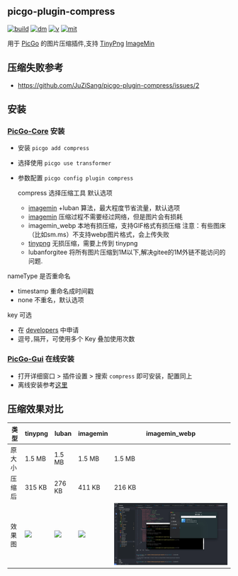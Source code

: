 ## picgo-plugin-compress

[![build](https://img.shields.io/github/workflow/status/juzisang/picgo-plugin-compress/NPMPublish/master?color=brightgreen)](https://github.com/JuZiSang/picgo-plugin-compress/actions)
[![dm](https://img.shields.io/npm/dm/picgo-plugin-compress?color=brightgreen)](https://npmcharts.com/compare/picgo-plugin-compress?minimal=true)
[![v](https://img.shields.io/npm/v/picgo-plugin-compress?color=brightgreen)](https://www.npmjs.com/package/picgo-plugin-compress)
[![mit](https://img.shields.io/badge/license-mit-brightgreen.svg)](https://github.com/JuZiSang/picgo-plugin-compress/blob/master/LICENSE)

用于 [PicGo](https://github.com/Molunerfinn/PicGo) 的图片压缩插件,支持 [TinyPng](https://tinypng.com/) [ImageMin](https://github.com/imagemin/imagemin)

## 压缩失败参考
- https://github.com/JuZiSang/picgo-plugin-compress/issues/2

## 安装

### [PicGo-Core](https://github.com/PicGo/PicGo-Core) 安装

- 安装 `picgo add compress`

- 选择使用 `picgo use transformer`

- 参数配置 `picgo config plugin compress`

  compress 选择压缩工具
  默认选项

  - [imagemin](https://github.com/imagemin/imagemin) +luban 算法，最大程度节省流量，默认选项
  - [imagemin](https://github.com/imagemin/imagemin) 压缩过程不需要经过网络，但是图片会有损耗
  - imagemin_webp 本地有损压缩，支持GIF格式有损压缩
    注意：有些图床（比如sm.ms）不支持webp图片格式，会上传失败
  - [tinypng](https://tinypng.com/) 无损压缩，需要上传到 tinypng
  - lubanforgitee  将所有图片压缩到1M以下,解决gitee的1M外链不能访问的问题. 

nameType 是否重命名

  - timestamp 重命名成时间戳
- none 不重名，默认选项
  

key 可选

  - 在 [developers](https://tinypng.com/developers) 中申请
  - 逗号`,`隔开，可使用多个 Key 叠加使用次数

### [PicGo-Gui](https://github.com/Molunerfinn/PicGo) 在线安装

- 打开详细窗口 > 插件设置 > 搜索 `compress` 即可安装，配置同上
- 离线安装参考[这里](https://picgo.github.io/PicGo-Core-Doc/zh/dev-guide/deploy.html#gui%E6%8F%92%E4%BB%B6)

## 压缩效果对比

| 类型   | tinypng                                                      | luban                                                        | imagemin                                                     | imagemin_webp                                                |
| ------ | ------------------------------------------------------------ | ------------------------------------------------------------ | ------------------------------------------------------------ | ------------------------------------------------------------ |
| 原大小 | 1.5 MB                                                       | 1.5 MB                                                       | 1.5 MB                                                       | 1.5 MB                                                       |
| 压缩后 | 315 KB                                                       | 276 KB                                                       | 411 KB                                                       | 216 KB                                                       |
| 效果图 | ![](https://raw.githubusercontent.com/JuZiSang/picgo-plugin-compress/master/tests/tinypng.png) | ![](https://raw.githubusercontent.com/JuZiSang/picgo-plugin-compress/master/tests/luban.png) | ![](https://raw.githubusercontent.com/JuZiSang/picgo-plugin-compress/master/tests/imagemin.png) | ![](https://raw.githubusercontent.com/JuZiSang/picgo-plugin-compress/master/tests/imagemin_webp.webp) |
